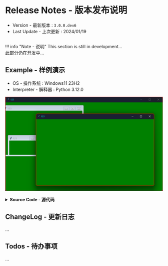 Release Notes - 版本发布说明
===========================

* Version - 最新版本 : `3.0.0.dev6`
* Last Update - 上次更新 : 2024/01/19

```

```

!!! info "Note - 说明"
    This section is still in development...  
    此部分仍在开发中...

Example - 样例演示
-----------------

* OS - 操作系统 : Windows11 23H2
* Interpreter - 解释器 : Python 3.12.0

![png](example.png)

<details><summary><b>Source Code - 源代码</b></summary>

```python
import tkintertools_dev as tkt

root = tkt.Tk(title="123", bordercolor='red',
              titlecolor='cyan', background='green')
root.center()

nestedTk = tkt.NestedTk(root)
nestedTk.center()

tkt.NestedTk(nestedTk, size=(320, 180)).center()

tkt.Toplevel(root).center()

root.mainloop()
```

</details>

ChangeLog - 更新日志
-------------------

...

Todos - 待办事项
---------------

...


